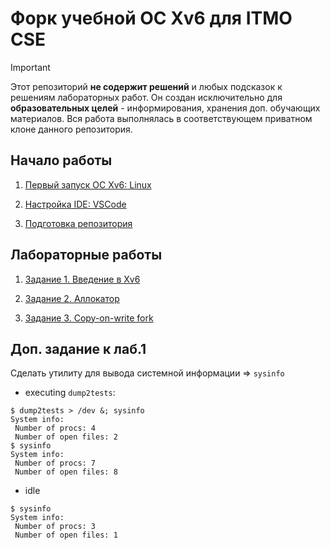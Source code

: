 # Форк учебной ОС Xv6 для ITMO CSE

> [!IMPORTANT]
> Этот репозиторий **не содержит решений** и любых подсказок к решениям лабораторных работ.
> Он создан исключительно для **образовательных целей** - информирования, хранения доп. обучающих материалов.
> Вся работа выполнялась в соответствующем приватном клоне данного репозитория.

## Начало работы

1. [Первый запуск ОС Xv6: Linux](/doc/setup/linux.md)

2. [Настройка IDE: VSCode](/doc/dev/vscode.md)

3. [Подготовка репозитория](/doc/setup/repo.md)

## Лабораторные работы

1. [Задание 1. Введение в Xv6](/doc/lab/1.md)

2. [Задание 2. Аллокатор](/doc/lab/2.md)

3. [Задание 3. Copy-on-write fork](/doc/lab/3.md)

## Доп. задание к лаб.1

Сделать утилиту для вывода системной информации => `sysinfo`

- executing `dump2tests`:
```fish
$ dump2tests > /dev &; sysinfo
System info:
 Number of procs: 4
 Number of open files: 2
$ sysinfo
System info:
 Number of procs: 7
 Number of open files: 8
```

- idle
```fish
$ sysinfo
System info:
 Number of procs: 3
 Number of open files: 1
```
